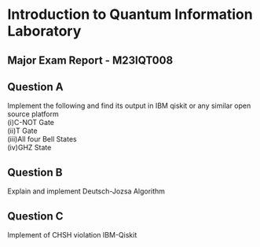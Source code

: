 
# Introduction to Quantum Information Laboratory 
## Major Exam Report - M23IQT008

## Question A 
Implement the following and find its output in IBM qiskit or any similar open source platform  
(i)C-NOT Gate  
(ii)T Gate  
(iii)All four Bell States  
(iv)GHZ State

## Question B  
Explain and implement Deutsch-Jozsa Algorithm  

## Question C  
Implement of CHSH violation IBM-Qiskit
